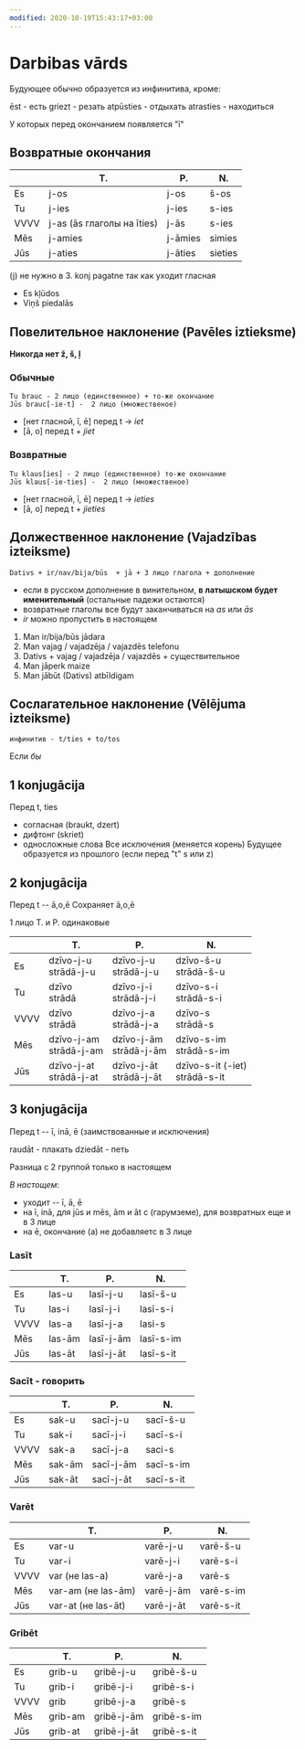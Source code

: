 ```yaml
---
modified: 2020-10-19T15:43:17+03:00
---
```


# Darbibas vārds

Будующее обычно образуется из инфинитива, кроме:

ēst - есть
griezt - резать
atpūsties - отдыхать
atrasties - находиться

У которых перед окончанием появляется "ī"

## Возвратные окончания

| | T. | P. | N.|
|---|---|---|---|
|Es|j-os|j-os|š-os|
Tu|j-ies|j-ies|s-ies
VVVV|j-as (ās глаголы на īties)|j-ās|s-ies
Mēs|j-amies|j-āmies|simies
Jūs|j-aties|j-āties|sieties

(j) не нужно в 3. konj pagatne так как уходит гласная

* Es kļūdos
* Viņš piedalās

## Повелительное наклонение (Pavēles iztieksme)

**Никогда нет ž, š, ļ**

### Обычные

    Tu brauc - 2 лицо (единственное) + то-же окончание
    Jūs brauc[-ie-t] -  2 лицо (множественое)
    
* [нет гласной, ī, ē] перед t -> *iet*
* [ā, o] перед t + *jiet*

### Возвратные

    Tu klaus[ies] - 2 лицо (единственное) то-же окончание
    Jūs klaus[-ie-ties] -  2 лицо (множественое)
    
* [нет гласной, ī, ē] перед t -> *ieties*
* [ā, o] перед t + *jieties*

## Должественное наклонение (Vajadzības izteiksme)

    Dativs + ir/nav/bija/būs  + jā + 3 лицo глагола + дополнение

* если в русском дополнение в винительном, **в латышском будет именительный** (остальные падежи остаются)
* возвратные глаголы все будут заканчиваться на *as* или *ās* 
* *ir* можно пропустить в настоящем

1. Man ir/bija/būs jādara
1. Man vajag / vajadzēja / vajazdēs telefonu
1. Dativs + vajag / vajadzēja / vajazdēs + cуществительное
1. Man jāperk maize
1. Man jābūt (Dativs) atbīldigam

## Сослагательное наклонение (Vēlējuma izteiksme)

    инфинитив - t/ties + to/tos

Если *бы*

## 1 konjugācija

Перед t, ties
* согласная (braukt, dzert)
* дифтонг (skriet)
* односложные слова
Все исключения (меняется корень)
Будущее образуется из прошлого (если перед "t" s или z)

## 2 konjugācija
Перед t -- ā,o,ē
Сохраняет ā,o,ē

1 лицо T. и P. одинаковые

| | T. | P. | N.|
|--| -- | -- | -- |
|Es|dzīvo-j-u<br>strādā-j-u|dzīvo-j-u<br>strādā-j-u|dzīvo-š-u<br>strādā-š-u|
|Tu|dzīvo<br>strādā|dzīvo-j-i<br>strādā-j-i|dzīvo-s-i<br>strādā-s-i|
|VVVV|dzīvo<br>strādā|dzīvo-j-a<br>strādā-j-a|dzīvo-s<br>strādā-s|
|Mēs|dzīvo-j-am<br>strādā-j-am|dzīvo-j-ām<br>strādā-j-ām|dzīvo-s-im<br>strādā-s-im|
|Jūs|dzīvo-j-at<br>strādā-j-at|dzīvo-j-āt<br>strādā-j-āt|dzīvo-s-it (-iet)<br>strādā-s-it|

## 3 konjugācija
Перед t -- ī, inā, ē (заимствованные и исключения)

raudāt - плакать
dziedāt - петь

Разница с 2 группой только в настоящем

*В настощем*:

* уходит -- ī, ā, ē
* на ī, inā, для jūs и mēs, ām и āt с (гарумземе), для возвратных еще и в 3 лице
* на ē, окончание (a) не добавляетс в 3 лице

### Lasīt

| | T. | P. | N.|
|--| -- | -- | -- |
Es|las-u|lasī-j-u|lasī-š-u|
Tu|las-i|lasī-j-i|lasī-s-i|
VVVV|las-a|lasī-j-a|lasi-s|
Mēs|las-ām|lasī-j-ām|lasī-s-im|
Jūs|las-āt|lasī-j-āt|lasī-s-it|

### Sacīt - говорить

| | T. | P. | N.|
|--| -- | -- | -- |
Es|sak-u|sacī-j-u|sacī-š-u|
Tu|sak-i|sacī-j-i|sacī-s-i|
VVVV|sak-a|sacī-j-a|saci-s|
Mēs|sak-ām|sacī-j-ām|sacī-s-im|
Jūs|sak-āt|sacī-j-āt|sacī-s-it|

### Varēt

| | T. | P. | N.|
|--| -- | -- | -- |
Es|var-u|varē-j-u|varē-š-u|
Tu|var-i|varē-j-i|varē-s-i|
VVVV|var (не las-a)|varē-j-a|varē-s|
Mēs|var-am (не las-ām)|varē-j-ām|varē-s-im|
Jūs|var-at (не las-āt)|varē-j-āt|varē-s-it|

### Gribēt

| | T. | P. | N.|
|--| -- | -- | -- |
Es|grib-u|gribē-j-u|gribē-š-u|
Tu|grib-i|gribē-j-i|gribē-s-i|
VVVV|grib|gribē-j-a|gribē-s|
Mēs|grib-am|gribē-j-ām|gribē-s-im|
Jūs|grib-at|gribē-j-āt|gribē-s-it|
